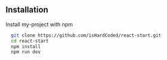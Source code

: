 
## Installation

Install my-project with npm

```bash
  git clone https://github.com/isHardCoded/react-start.git
  cd react-start
  npm install
  npm run dev
```
    
